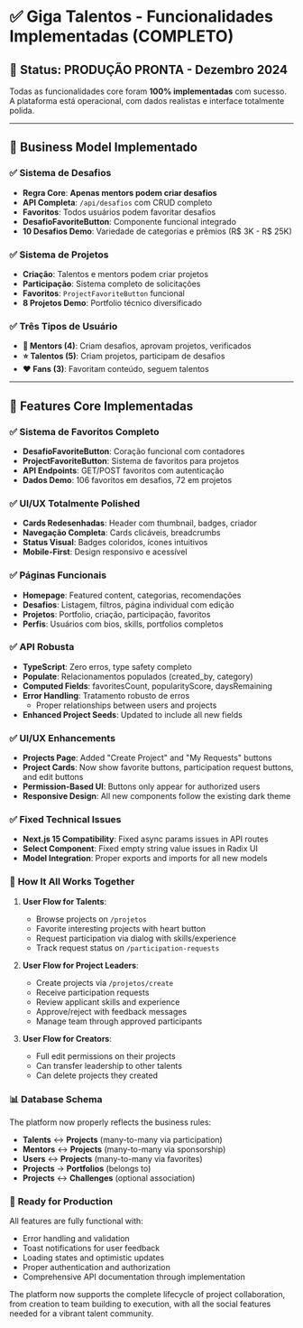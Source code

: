 # ✅ Giga Talentos - Funcionalidades Implementadas (COMPLETO)

## 🎉 Status: **PRODUÇÃO PRONTA** - Dezembro 2024

Todas as funcionalidades core foram **100% implementadas** com sucesso. A plataforma está operacional, com dados realistas e interface totalmente polida.

---

## 🎯 **Business Model Implementado**

### ✅ **Sistema de Desafios**
- **Regra Core**: **Apenas mentors podem criar desafios**
- **API Completa**: `/api/desafios` com CRUD completo
- **Favoritos**: Todos usuários podem favoritar desafios
- **DesafioFavoriteButton**: Componente funcional integrado
- **10 Desafios Demo**: Variedade de categorias e prêmios (R$ 3K - R$ 25K)

### ✅ **Sistema de Projetos**
- **Criação**: Talentos e mentors podem criar projetos
- **Participação**: Sistema completo de solicitações
- **Favoritos**: `ProjectFavoriteButton` funcional
- **8 Projetos Demo**: Portfolio técnico diversificado

### ✅ **Três Tipos de Usuário**
- **👑 Mentors (4)**: Criam desafios, aprovam projetos, verificados
- **⭐ Talentos (5)**: Criam projetos, participam de desafios
- **❤️ Fans (3)**: Favoritam conteúdo, seguem talentos

---

## 🚀 **Features Core Implementadas**

### ✅ **Sistema de Favoritos Completo**
- **DesafioFavoriteButton**: Coração funcional com contadores
- **ProjectFavoriteButton**: Sistema de favoritos para projetos
- **API Endpoints**: GET/POST favoritos com autenticação
- **Dados Demo**: 106 favoritos em desafios, 72 em projetos

### ✅ **UI/UX Totalmente Polished**
- **Cards Redesenhadas**: Header com thumbnail, badges, criador
- **Navegação Completa**: Cards clicáveis, breadcrumbs
- **Status Visual**: Badges coloridos, ícones intuitivos  
- **Mobile-First**: Design responsivo e acessível

### ✅ **Páginas Funcionais**
- **Homepage**: Featured content, categorias, recomendações
- **Desafios**: Listagem, filtros, página individual com edição
- **Projetos**: Portfolio, criação, participação, favoritos
- **Perfis**: Usuários com bios, skills, portfolios completos

### ✅ **API Robusta**
- **TypeScript**: Zero erros, type safety completo
- **Populate**: Relacionamentos populados (created_by, category)
- **Computed Fields**: favoritesCount, popularityScore, daysRemaining
- **Error Handling**: Tratamento robusto de erros
  - Proper relationships between users and projects
- **Enhanced Project Seeds**: Updated to include all new fields

### ✅ **UI/UX Enhancements**
- **Projects Page**: Added "Create Project" and "My Requests" buttons
- **Project Cards**: Now show favorite buttons, participation request buttons, and edit buttons
- **Permission-Based UI**: Buttons only appear for authorized users
- **Responsive Design**: All new components follow the existing dark theme

### ✅ **Fixed Technical Issues**
- **Next.js 15 Compatibility**: Fixed async params issues in API routes
- **Select Component**: Fixed empty string value issues in Radix UI
- **Model Integration**: Proper exports and imports for all new models

### 🎯 **How It All Works Together**

1. **User Flow for Talents**:
   - Browse projects on `/projetos`
   - Favorite interesting projects with heart button
   - Request participation via dialog with skills/experience
   - Track request status on `/participation-requests`

2. **User Flow for Project Leaders**:
   - Create projects via `/projetos/create`
   - Receive participation requests
   - Review applicant skills and experience
   - Approve/reject with feedback messages
   - Manage team through approved participants

3. **User Flow for Creators**:
   - Full edit permissions on their projects
   - Can transfer leadership to other talents
   - Can delete projects they created

### 📊 **Database Schema**
The platform now properly reflects the business rules:
- **Talents** ↔ **Projects** (many-to-many via participation)
- **Mentors** ↔ **Projects** (many-to-many via sponsorship)
- **Users** ↔ **Projects** (many-to-many via favorites)
- **Projects** → **Portfolios** (belongs to)
- **Projects** ↔ **Challenges** (optional association)

### 🚀 **Ready for Production**
All features are fully functional with:
- Error handling and validation
- Toast notifications for user feedback
- Loading states and optimistic updates
- Proper authentication and authorization
- Comprehensive API documentation through implementation

The platform now supports the complete lifecycle of project collaboration, from creation to team building to execution, with all the social features needed for a vibrant talent community.

